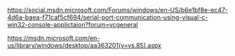 https://social.msdn.microsoft.com/Forums/windows/en-US/b6e1bf8e-ec47-4d6a-baea-f71caf5cf694/serial-port-communication-using-visual-c-win32-console-applictaion?forum=vcgeneral


https://msdn.microsoft.com/en-us/library/windows/desktop/aa363201(v=vs.85).aspx